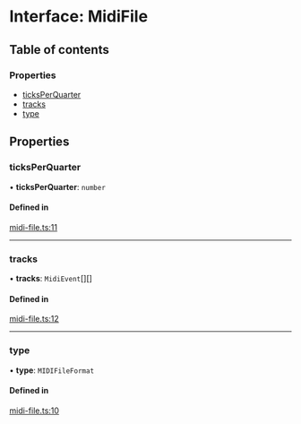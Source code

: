 # Interface: MidiFile

## Table of contents

### Properties

- [ticksPerQuarter](../wiki/MidiFile#ticksperquarter)
- [tracks](../wiki/MidiFile#tracks)
- [type](../wiki/MidiFile#type)

## Properties

### ticksPerQuarter

• **ticksPerQuarter**: `number`

#### Defined in

[midi-file.ts:11](https://github.com/OscarLundberg/wave-function-collapse-mx/blob/9f12d93/src/midi-file.ts#L11)

___

### tracks

• **tracks**: `MidiEvent`[][]

#### Defined in

[midi-file.ts:12](https://github.com/OscarLundberg/wave-function-collapse-mx/blob/9f12d93/src/midi-file.ts#L12)

___

### type

• **type**: `MIDIFileFormat`

#### Defined in

[midi-file.ts:10](https://github.com/OscarLundberg/wave-function-collapse-mx/blob/9f12d93/src/midi-file.ts#L10)
